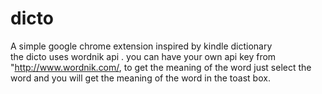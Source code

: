 # dicto
A simple google chrome extension inspired by kindle dictionary
<br>
the dicto uses wordnik api . you can have your own api key from  "http://www.wordnik.com/,
to get the meaning of the word just select the word and you will get the meaning of the word in the toast box. 

